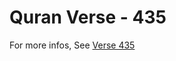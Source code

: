 # Quran Verse - 435 

For more infos, See [Verse 435](https://www.quranbookk.com/quran/search?q=435)